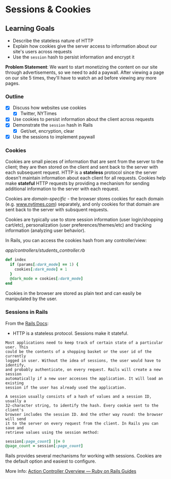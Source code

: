 # Sessions & Cookies

## Learning Goals
- Describe the stateless nature of HTTP
- Explain how cookies give the server access to information about our site's users across requests
- Use the `session` hash to persist information and encrypt it

**Problem Statement**: We want to start monetizing the content on our site through advertisements, so we need to add a paywall. After viewing a page on our site 5 times, they'll have to watch an ad before viewing any more pages.

### Outline
- [X] Discuss how websites use cookies
  - [X] Twitter, NYTimes
- [X] Use cookies to persist information about the client across requests
- [X] Demonstrate the `session` hash in Rails
  - [X] Get/set, encryption, clear
- [X] Use the sessions to implement paywall

### Cookies

Cookies are small pieces of information that are sent from the server to the client; they are then stored on the client and sent back to the server with each subsequent request. HTTP is a **stateless** protocol since the server doesn't maintain information about each client for all requests. Cookies help make **stateful** HTTP requests by providing a mechanism for sending additional information to the server with each request.

Cookies are *domain-specific* - the browser stores cookies for each domain (e.g. www.nytimes.com) separately, and only cookies for that domain are sent back to the server with subsquent requests.

Cookies are typically use to store session information (user login/shopping cart/etc), personalization (user preferences/themes/etc) and tracking information (analyzing user behavior). 

In Rails, you can access the cookies hash from any controller/view:

_app/controllers/students_controller.rb_
```rb
def index
  if (params[:dark_mode] == 1) {
    cookies[:dark_mode] = 1
  }
  @dark_mode = cookies[:dark_mode]
end
```

Cookies in the browser are stored as plain text and can easily be manipulated by the user. 

### Sessions in Rails

From the [Rails Docs](https://guides.rubyonrails.org/security.html#sessions):

- HTTP is a stateless protocol. Sessions make it stateful.

```
Most applications need to keep track of certain state of a particular user. This
could be the contents of a shopping basket or the user id of the currently
logged in user. Without the idea of sessions, the user would have to identify,
and probably authenticate, on every request. Rails will create a new session
automatically if a new user accesses the application. It will load an existing
session if the user has already used the application.

A session usually consists of a hash of values and a session ID, usually a
32-character string, to identify the hash. Every cookie sent to the client's
browser includes the session ID. And the other way round: the browser will send
it to the server on every request from the client. In Rails you can save and
retrieve values using the session method:
```

```ruby
session[:page_count] ||= 0
@page_count = session[:page_count]
```

Rails provides several mechanisms for working with sessions. Cookies are the default option and easiest to configure.

More Info: [Action Controller Overview — Ruby on Rails Guides](https://guides.rubyonrails.org/action_controller_overview.html#session)
